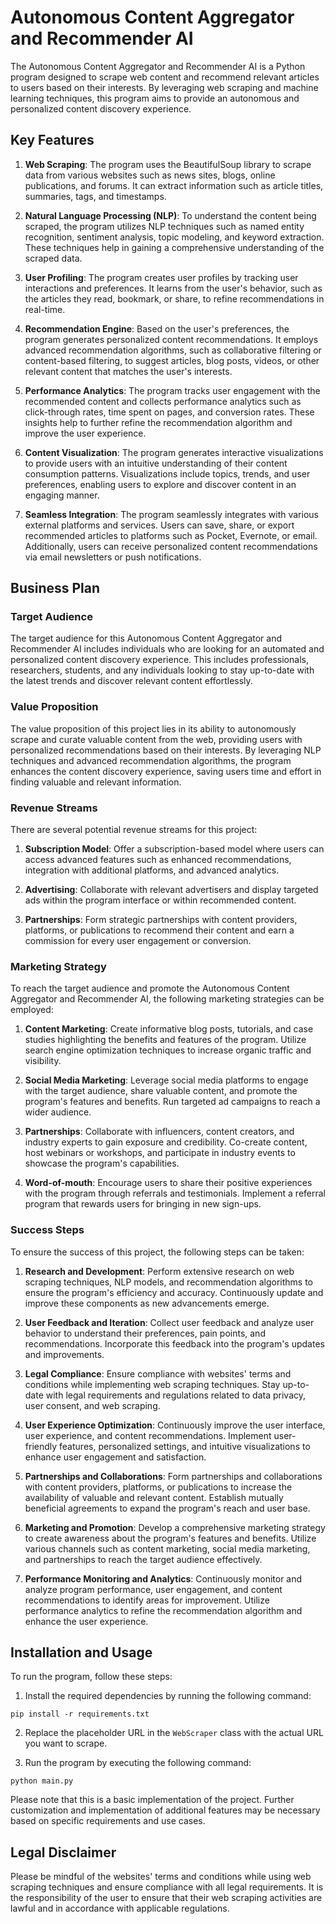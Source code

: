 # Autonomous Content Aggregator and Recommender AI

The Autonomous Content Aggregator and Recommender AI is a Python program designed to scrape web content and recommend relevant articles to users based on their interests. By leveraging web scraping and machine learning techniques, this program aims to provide an autonomous and personalized content discovery experience.

## Key Features

1. **Web Scraping**: The program uses the BeautifulSoup library to scrape data from various websites such as news sites, blogs, online publications, and forums. It can extract information such as article titles, summaries, tags, and timestamps.

2. **Natural Language Processing (NLP)**: To understand the content being scraped, the program utilizes NLP techniques such as named entity recognition, sentiment analysis, topic modeling, and keyword extraction. These techniques help in gaining a comprehensive understanding of the scraped data.

3. **User Profiling**: The program creates user profiles by tracking user interactions and preferences. It learns from the user's behavior, such as the articles they read, bookmark, or share, to refine recommendations in real-time.

4. **Recommendation Engine**: Based on the user's preferences, the program generates personalized content recommendations. It employs advanced recommendation algorithms, such as collaborative filtering or content-based filtering, to suggest articles, blog posts, videos, or other relevant content that matches the user's interests.

5. **Performance Analytics**: The program tracks user engagement with the recommended content and collects performance analytics such as click-through rates, time spent on pages, and conversion rates. These insights help to further refine the recommendation algorithm and improve the user experience.

6. **Content Visualization**: The program generates interactive visualizations to provide users with an intuitive understanding of their content consumption patterns. Visualizations include topics, trends, and user preferences, enabling users to explore and discover content in an engaging manner.

7. **Seamless Integration**: The program seamlessly integrates with various external platforms and services. Users can save, share, or export recommended articles to platforms such as Pocket, Evernote, or email. Additionally, users can receive personalized content recommendations via email newsletters or push notifications.

## Business Plan

### Target Audience

The target audience for this Autonomous Content Aggregator and Recommender AI includes individuals who are looking for an automated and personalized content discovery experience. This includes professionals, researchers, students, and any individuals looking to stay up-to-date with the latest trends and discover relevant content effortlessly.

### Value Proposition

The value proposition of this project lies in its ability to autonomously scrape and curate valuable content from the web, providing users with personalized recommendations based on their interests. By leveraging NLP techniques and advanced recommendation algorithms, the program enhances the content discovery experience, saving users time and effort in finding valuable and relevant information.

### Revenue Streams

There are several potential revenue streams for this project:

1. **Subscription Model**: Offer a subscription-based model where users can access advanced features such as enhanced recommendations, integration with additional platforms, and advanced analytics.

2. **Advertising**: Collaborate with relevant advertisers and display targeted ads within the program interface or within recommended content.

3. **Partnerships**: Form strategic partnerships with content providers, platforms, or publications to recommend their content and earn a commission for every user engagement or conversion.

### Marketing Strategy

To reach the target audience and promote the Autonomous Content Aggregator and Recommender AI, the following marketing strategies can be employed:

1. **Content Marketing**: Create informative blog posts, tutorials, and case studies highlighting the benefits and features of the program. Utilize search engine optimization techniques to increase organic traffic and visibility.

2. **Social Media Marketing**: Leverage social media platforms to engage with the target audience, share valuable content, and promote the program's features and benefits. Run targeted ad campaigns to reach a wider audience.

3. **Partnerships**: Collaborate with influencers, content creators, and industry experts to gain exposure and credibility. Co-create content, host webinars or workshops, and participate in industry events to showcase the program's capabilities.

4. **Word-of-mouth**: Encourage users to share their positive experiences with the program through referrals and testimonials. Implement a referral program that rewards users for bringing in new sign-ups.

### Success Steps

To ensure the success of this project, the following steps can be taken:

1. **Research and Development**: Perform extensive research on web scraping techniques, NLP models, and recommendation algorithms to ensure the program's efficiency and accuracy. Continuously update and improve these components as new advancements emerge.

2. **User Feedback and Iteration**: Collect user feedback and analyze user behavior to understand their preferences, pain points, and recommendations. Incorporate this feedback into the program's updates and improvements.

3. **Legal Compliance**: Ensure compliance with websites' terms and conditions while implementing web scraping techniques. Stay up-to-date with legal requirements and regulations related to data privacy, user consent, and web scraping.

4. **User Experience Optimization**: Continuously improve the user interface, user experience, and content recommendations. Implement user-friendly features, personalized settings, and intuitive visualizations to enhance user engagement and satisfaction.

5. **Partnerships and Collaborations**: Form partnerships and collaborations with content providers, platforms, or publications to increase the availability of valuable and relevant content. Establish mutually beneficial agreements to expand the program's reach and user base.

6. **Marketing and Promotion**: Develop a comprehensive marketing strategy to create awareness about the program's features and benefits. Utilize various channels such as content marketing, social media marketing, and partnerships to reach the target audience effectively.

7. **Performance Monitoring and Analytics**: Continuously monitor and analyze program performance, user engagement, and content recommendations to identify areas for improvement. Utilize performance analytics to refine the recommendation algorithm and enhance the user experience.

## Installation and Usage

To run the program, follow these steps:

1. Install the required dependencies by running the following command:

```
pip install -r requirements.txt
```

2. Replace the placeholder URL in the `WebScraper` class with the actual URL you want to scrape.

3. Run the program by executing the following command:

```
python main.py
```

Please note that this is a basic implementation of the project. Further customization and implementation of additional features may be necessary based on specific requirements and use cases.

## Legal Disclaimer

Please be mindful of the websites' terms and conditions while using web scraping techniques and ensure compliance with all legal requirements. It is the responsibility of the user to ensure that their web scraping activities are lawful and in accordance with applicable regulations.